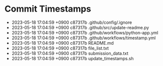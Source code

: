 # Commit Timestamps
- 2023-05-18 17:04:59 +0900 c87317b  .github/config/.ignore
- 2023-05-18 17:04:59 +0900 c87317b  .github/src/update-readme.py
- 2023-05-18 17:04:59 +0900 c87317b  .github/workflows/python-app.yml
- 2023-05-18 17:04:59 +0900 c87317b  .github/workflows/timestamp.yml
- 2023-05-18 17:04:59 +0900 c87317b  README.md
- 2023-05-18 17:04:59 +0900 c87317b  file_list.txt
- 2023-05-18 17:04:59 +0900 c87317b  submission_data.txt
- 2023-05-18 17:04:59 +0900 c87317b  update_timestamps.sh
